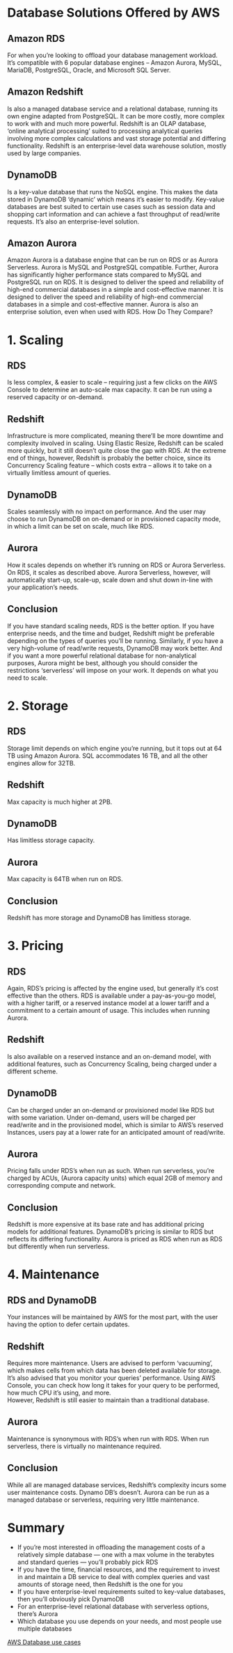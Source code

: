 # Database Solutions Offered by AWS

## Amazon RDS  
For when you’re looking to offload your database management workload. It’s compatible with 6 popular database engines – Amazon Aurora, MySQL, MariaDB, PostgreSQL, Oracle, and Microsoft SQL Server.
## Amazon Redshift 
Is also a managed database service and a relational database, running its own engine adapted from PostgreSQL. It can be more costly, more complex to work with and much more powerful. 
Redshift is an OLAP database, ‘online analytical processing’ suited to processing analytical queries involving more complex calculations and vast storage potential and differing functionality.
Redshift is an enterprise-level data warehouse solution, mostly used by large companies.
## DynamoDB 
Is a key-value database that runs the NoSQL engine.  This makes the data stored in DynamoDB ‘dynamic’ which means it’s easier to modify. Key-value databases are best suited to certain use cases such as session data and shopping cart information and can achieve a fast throughput of read/write requests. It’s also an enterprise-level solution.
## Amazon Aurora 
Amazon Aurora is a database engine that can be run on RDS or as Aurora Serverless. Aurora is MySQL and PostgreSQL compatible.  Further, Aurora has significantly higher performance stats compared to MySQL and PostgreSQL run on RDS.  It is designed to deliver the speed and reliability of high-end commercial databases in a simple and cost-effective manner.  It is designed to deliver the speed and reliability of high-end commercial databases in a simple and cost-effective manner.  Aurora is also an enterprise solution, even when used with RDS.
How Do They Compare?

# 1. Scaling 
## RDS
Is less complex, &  easier to scale – requiring just a few clicks on the AWS Console to determine an auto-scale max capacity. It can be run using a reserved capacity or on-demand.
## Redshift
Infrastructure is more complicated, meaning there’ll be more downtime and complexity involved in scaling. Using Elastic Resize, Redshift can be scaled more quickly, but it still doesn’t quite close the gap with RDS. At the extreme end of things, however, Redshift is probably the better choice, since its Concurrency Scaling feature – which costs extra – allows it to take on a virtually limitless amount of queries.
## DynamoDB
Scales seamlessly with no impact on performance. And the user may choose to run DynamoDB on on-demand or in provisioned capacity mode, in which a limit can be set on scale, much like RDS. 
## Aurora
How it scales depends on whether it’s running on RDS or Aurora Serverless. On RDS, it scales as described above. Aurora Serverless, however, will automatically start-up, scale-up, scale down and shut down in-line with your application’s needs. 

## Conclusion
If you have standard scaling needs, RDS is the better option. If you have enterprise needs, and the time and budget, Redshift might be preferable depending on the types of queries you’ll be running. Similarly, if you have a very high-volume of read/write requests, DynamoDB may work better. 
And if you want a more powerful relational database for non-analytical purposes, Aurora might be best, although you should consider the restrictions ‘serverless’ will impose on your work.  It depends on what you need to scale.

# 2. Storage
## RDS
Storage limit depends on which engine you’re running, but it tops out at 64 TB using Amazon Aurora. SQL accommodates 16 TB, and all the other engines allow for 32TB.
## Redshift
Max capacity is much higher at 2PB.
## DynamoDB
Has limitless storage capacity.
## Aurora
Max capacity is 64TB when run on RDS.

## Conclusion
Redshift has more storage and DynamoDB has limitless storage. 

# 3. Pricing 
## RDS
Again, RDS’s pricing is affected by the engine used, but generally it’s cost effective  than the others. RDS is available under a pay-as-you-go model, with a higher tariff, or a reserved instance model at a lower tariff and a commitment to a certain amount of usage.  This includes when running Aurora. 
## Redshift
Is also available on a reserved instance and an on-demand model, with additional features, such as Concurrency Scaling, being charged under a different scheme.
## DynamoDB
Can be charged under an on-demand or provisioned model like RDS but with some variation. Under on-demand, users will be charged per read/write and in the provisioned model, which is similar to AWS’s reserved Instances, users pay at a lower rate for an anticipated amount of read/write. 
## Aurora
Pricing falls under RDS’s when run as such. When run serverless, you’re charged by ACUs, (Aurora capacity units) which equal 2GB of memory and corresponding compute and network.

## Conclusion
Redshift is more expensive at its base rate and has additional pricing models for additional features. DynamoDB’s pricing is similar to RDS but reflects its differing functionality. Aurora is priced as RDS when run as RDS but differently when run serverless.

# 4. Maintenance 
## RDS and DynamoDB
Your instances will be maintained by AWS for the most part, with the user having the option to defer certain updates. 
## Redshift
Requires more maintenance. Users are advised to perform ‘vacuuming’, which makes cells from which data has been deleted available for storage. It’s also advised that you monitor your queries’ performance. Using AWS Console, you can check how long it takes for your query to be performed, how much CPU it’s using, and more.  
However, Redshift is still easier to maintain than a traditional database. 
## Aurora
Maintenance is synonymous with RDS’s when run with RDS. When run serverless, there is virtually no maintenance required.

## Conclusion
While all are managed database services, Redshift’s complexity incurs some user maintenance costs. Dynamo DB’s doesn’t. Aurora can be run as a managed database or serverless, requiring very little maintenance.
 
# Summary #
* If you’re most interested in offloading the management costs of a relatively simple database — one with a max volume in the terabytes and standard queries — you’ll probably pick RDS
* If you have the time, financial resources, and the requirement to invest in and maintain a DB service to deal with complex queries and vast amounts of storage need, then Redshift is the one for you
* If you have enterprise-level requirements suited to key-value databases, then you’ll obviously pick DynamoDB
* For an enterprise-level relational database with serverless options, there’s Aurora
* Which database you use depends on your needs, and most people use multiple databases

[AWS Database use cases](https://aws.amazon.com/products/databases/)

